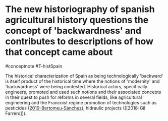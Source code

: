 # The new historiography of spanish agricultural history questions the concept of 'backwardness' and contributes to descriptions of how that concept came about
#conceptnote #T-histSpain


The historical characterization of Spain as being technologically 'backward' is itself product of the historical time where the notions of 'modernity' and 'backwardness'  were being contested. Historical actors, specifically engineers, promoted and used such notions and their associated concepts in their quest to push for reforms in several fields, like agricultural engineering and the Francoist regime promotion of technologies such as pesticides ([2019-Bertomeu-Sánchez](2019-Bertomeu-Sánchez.md)), hidraulic projects ([[2018-Gil Farrero]]). 

